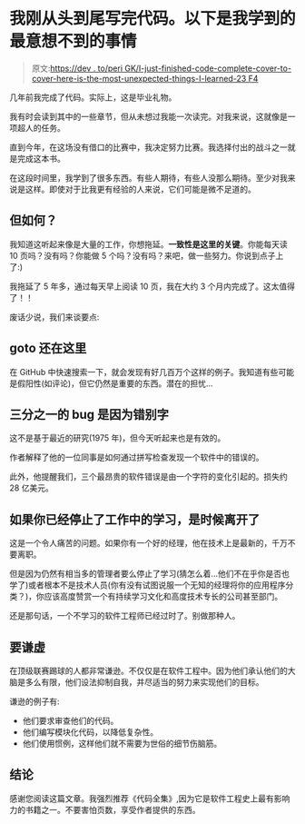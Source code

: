 # 我刚从头到尾写完代码。以下是我学到的最意想不到的事情

> 原文:[https://dev . to/peri GK/I-just-finished-code-complete-cover-to-cover-here-is-the-most-unexpected-things-I-learned-23 F4](https://dev.to/perigk/i-just-finished-code-complete-cover-to-cover-here-are-the-most-unexpected-things-i-learned-23f4)

几年前我完成了代码。实际上，这是毕业礼物。

我有时会读到其中的一些章节，但从未想过我能一次读完。对我来说，这就像是一项超人的任务。

直到今年，在这场没有借口的比赛中，我决定努力比赛。我选择付出的战斗之一就是完成这本书。

在这段时间里，我学到了很多东西。有些人期待，有些人没那么期待。至少对我来说是这样。即使对于比我更有经验的人来说，它们可能是微不足道的。

## [](#but-how)但如何？

我知道这听起来像是大量的工作，你想拖延。**一致性是这里的关键**。你能每天读 10 页吗？没有吗？你能做 5 个吗？没有吗？来吧，做一些努力。你说到点子上了:)

我拖延了 5 年多，通过每天早上阅读 10 页，我在大约 3 个月内完成了。这太值得了！！

废话少说，我们来谈要点:

## [](#goto-is-still-here)goto 还在这里

在 GitHub 中快速搜索一下，就会发现有好几百万个这样的例子。我知道有些可能是假阳性(如评论)，但它仍然是重要的东西。潜在的担忧...

## [](#onethird-of-bugs-are-because-of-typos)三分之一的 bug 是因为错别字

这不是基于最近的研究(1975 年)，但今天听起来也是有效的。

作者解释了他的一位同事是如何通过拼写检查发现一个软件中的错误的。

此外，他提醒我们，三个最昂贵的软件错误是由一个字符的变化引起的。损失约 28 亿美元。

## 如果你已经停止了工作中的学习，是时候离开了

这是一个令人痛苦的问题。如果你有一个好的经理，他在技术上是最新的，千万不要离职。

但是因为仍然有相当多的管理者要么停止了学习(猜怎么着...他们不在乎你是否也学了)或者根本不是技术人员(你有没有试图说服一个无知的经理将你的应用程序分类？)，你应该高度赞赏一个有持续学习文化和高度技术专长的公司甚至部门。

还是那句话，一个不学习的软件工程师已经过时了。别做那种人。

## [](#be-humble)要谦虚

在顶级联赛踢球的人都非常谦逊。不仅仅是在软件工程中。因为他们承认他们的大脑是多么有限，他们设法抑制自我，并尽适当的努力来实现他们的目标。

谦逊的例子有:

*   他们要求审查他们的代码。
*   他们编写模块化代码，以降低复杂性。
*   他们使用惯例，这样他们就不需要为世俗的细节伤脑筋。

## [](#conclusion)结论

感谢您阅读这篇文章。我强烈推荐《代码全集》,因为它是软件工程史上最有影响力的书籍之一。不要害怕页数，享受作者提供的东西。